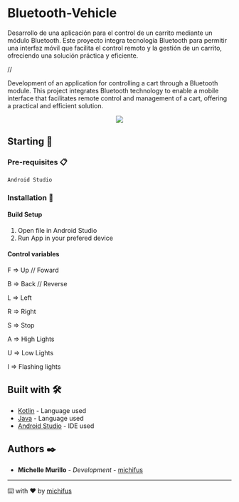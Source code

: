 # Bluetooth-Vehicle

Desarrollo de una aplicación para el control de un carrito mediante un módulo Bluetooth. Este proyecto integra tecnología Bluetooth para permitir una interfaz móvil que facilita el control remoto y la gestión de un carrito, ofreciendo una solución práctica y eficiente.

//

Development of an application for controlling a cart through a Bluetooth module. This project integrates Bluetooth technology to enable a mobile interface that facilitates remote control and management of a cart, offering a practical and efficient solution.

<p align="center">
 <img src="https://img.shields.io/badge/Status-Finished-green">  
</p>
   
## Starting 🚀

### Pre-requisites 📋

```
Android Studio
```

### Installation 🔧
#### Build Setup
1. Open file in Android Studio
2. Run App in your prefered device

#### Control variables
F => Up // Foward

B => Back // Reverse

L => Left

R => Right

S => Stop

A => High Lights

U => Low Lights

I => Flashing lights

## Built with 🛠️

* [Kotlin](#) - Language used
* [Java](#) - Language used
* [Android Studio](#) - IDE used

## Authors ✒️

* **Michelle Murillo** - *Development* - [michifus](https://github.com/michifvs)

---
⌨️ with ❤️ by [michifus](https://github.com/michifvs) 
